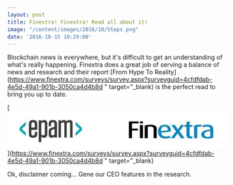 ```yaml
---
layout: post
title: Finextra! Finextra! Read all about it!
image: "/content/images/2016/10/Steps.png"
date: '2016-10-15 10:29:00'
---
```


Blockchain news is everywhere, but it's difficult to get an understanding of what's really happening. Finextra does a great job of serving a balance of news and research and their report [From Hype To Reality](https://www.finextra.com/surveys/survey.aspx?surveyguid=4cfdfdab-4e5d-49a1-901b-3050ca4d4b8d " target="_blank) is the perfect read to bring you up to date.

[![](/content/images/2016/10/finextra.jpeg)](https://www.finextra.com/surveys/survey.aspx?surveyguid=4cfdfdab-4e5d-49a1-901b-3050ca4d4b8d " target="_blank)

Ok, disclaimer coming... Gene our CEO features in the research. 




